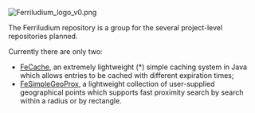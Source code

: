 ![Ferriludium_logo_v0.png](https://bitbucket.org/repo/7ae4jr/images/3773710862-Ferriludium_logo_v0.png)

The Ferriludium repository is a group for the several project-level repositories planned.

Currently there are only two:

* [FeCache](https://bitbucket.org/ccperkins/fecache), an extremely lightweight (*) simple caching system in Java which allows entries to be cached with different expiration times;
* [FeSimpleGeoProx](https://bitbucket.org/ccperkins/fesimplegeoprox), a lightweight collection of user-supplied geographical points which supports fast proximity search by search within a radius or by rectangle. 